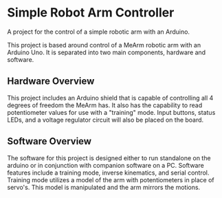 # Simple Robot Arm Controller
A project for the control of a simple robotic arm with an Arduino. 

This project is based  around control of a MeArm robotic arm with an Arduino Uno. 
It is separated into two main components, hardware and software. 

## Hardware Overview
This project includes an Arduino shield that is capable of controlling 
all 4 degrees of freedom the MeArm has. It also has the capability
to read potentiometer values for use with a "training" mode. Input 
buttons, status LEDs, and a voltage regulator circuit will also be
placed on the board.

## Software Overview
The software for this project is designed either to run standalone
on the arduino or in conjunction with companion software on a PC.
Software features include a training mode, inverse kinematics, and
serial control. Training mode utilizes a model of the arm with 
potentiometers in place of servo's. This model is manipulated and the arm
mirrors the motions. 

